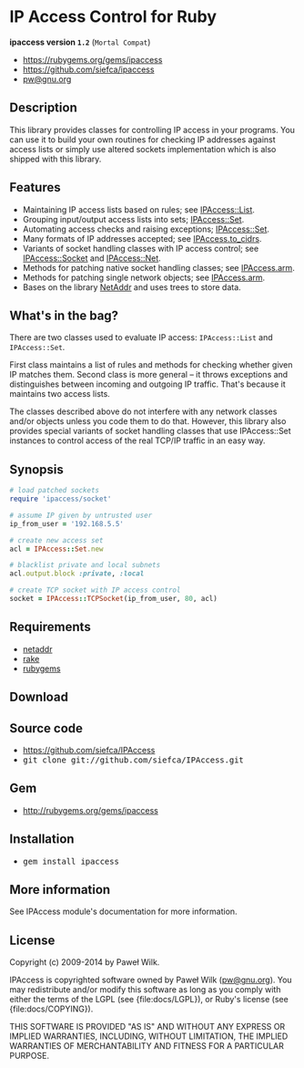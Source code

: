 # IP Access Control for Ruby

**ipaccess version `1.2`** (`Mortal Compat`)

* https://rubygems.org/gems/ipaccess
* https://github.com/siefca/ipaccess
* pw@gnu.org

## Description

This library provides classes for controlling IP access
in your programs. You can use it to build your own
routines for checking IP addresses against access lists
or simply use altered sockets implementation which is also
shipped with this library.

## Features

* Maintaining IP access lists based on rules; see [IPAccess::List](http://rubydoc.info/gems/ipaccess/IPAccess/List).
* Grouping input/output access lists into sets; [IPAccess::Set](http://rubydoc.info/gems/ipaccess/IPAccess/Set).
* Automating access checks and raising exceptions; [IPAccess::Set](http://rubydoc.info/gems/ipaccess/IPAccess/Set#check_in).
* Many formats of IP addresses accepted; see [IPAccess.to_cidrs](http://rubydoc.info/gems/ipaccess/IPAccess#to_cidrs-class_method).
* Variants of socket handling classes with IP access control; see [IPAccess::Socket](http://rubydoc.info/gems/ipaccess/IPAccess/Socket) and [IPAccess::Net](http://rubydoc.info/gems/ipaccess/IPAccess/Net).
* Methods for patching native socket handling classes; see [IPAccess.arm](http://rubydoc.info/gems/ipaccess/IPAccess#arm-class_method).
* Methods for patching single network objects; see [IPAccess.arm](http://rubydoc.info/gems/ipaccess/IPAccess#arm-class_method).
* Bases on the library [NetAddr](http://netaddr.rubyforge.org/) and uses trees to store data.

## What's in the bag?

There are two classes used to evaluate IP access:
`IPAccess::List` and `IPAccess::Set`.

First class maintains a list of rules and methods for checking whether
given IP matches them. Second class is more general – it throws exceptions and distinguishes between
incoming and outgoing IP traffic. That's because it maintains two access lists.

The classes described above do not interfere with any network classes and/or objects unless
you code them to do that. However, this library also provides special variants of socket handling
classes that use IPAccess::Set instances to control access of the real TCP/IP traffic in an easy way.

## Synopsis

```ruby
# load patched sockets
require 'ipaccess/socket'

# assume IP given by untrusted user
ip_from_user = '192.168.5.5'

# create new access set
acl = IPAccess::Set.new

# blacklist private and local subnets
acl.output.block :private, :local

# create TCP socket with IP access control
socket = IPAccess::TCPSocket(ip_from_user, 80, acl)
```

## Requirements

* [netaddr](http://netaddr.rubyforge.org/)
* [rake](http://rake.rubyforge.org/)
* [rubygems](http://docs.rubygems.org/)

## Download

## Source code

* https://github.com/siefca/IPAccess
* <tt>git clone git://github.com/siefca/IPAccess.git</tt>

## Gem

* http://rubygems.org/gems/ipaccess

## Installation

* <tt>gem install ipaccess</tt>

## More information

See IPAccess module's documentation for more information.

## License

Copyright (c) 2009-2014 by Paweł Wilk.

IPAccess is copyrighted software owned by Paweł Wilk (pw@gnu.org).
You may redistribute and/or modify this software as long as you
comply with either the terms of the LGPL (see {file:docs/LGPL}),
or Ruby's license (see {file:docs/COPYING}).

THIS SOFTWARE IS PROVIDED "AS IS" AND WITHOUT ANY EXPRESS
OR IMPLIED WARRANTIES, INCLUDING, WITHOUT LIMITATION,
THE IMPLIED WARRANTIES OF MERCHANTABILITY AND FITNESS
FOR A PARTICULAR PURPOSE.

